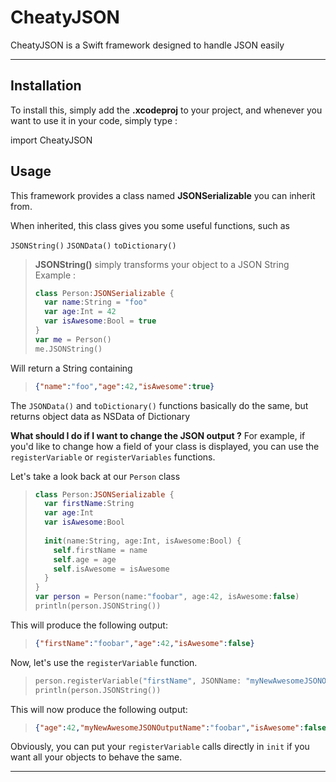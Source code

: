 CheatyJSON
===================


CheatyJSON is a Swift framework designed to handle JSON easily

----------


Installation
-------------

To install this, simply add the **.xcodeproj** to your project, and whenever you want to use it in your code, simply type :

import CheatyJSON

Usage
-------------

This framework provides a class named **JSONSerializable** you can inherit from.

When inherited, this class gives you some useful functions, such as

`JSONString()`
`JSONData()`
`toDictionary()`

> **JSONString()** simply transforms your object to a JSON String
> Example :
> ```swift
> class Person:JSONSerializable {
>   var name:String = "foo"
>   var age:Int = 42
>   var isAwesome:Bool = true
> }
> var me = Person()
> me.JSONString()

Will return a String containing
> ```json
> {"name":"foo","age":42,"isAwesome":true}

The `JSONData()` and `toDictionary()` functions basically do the same, but returns object data as NSData of Dictionary

**What should I do if I want to change the JSON output ?**
For example, if you'd like to change how a field of your class is displayed, you can use the `registerVariable` or `registerVariables` functions.

Let's take a look back at our `Person` class

> ```swift
> class Person:JSONSerializable {
>   var firstName:String
>   var age:Int
>   var isAwesome:Bool
>   
>   init(name:String, age:Int, isAwesome:Bool) {
>     self.firstName = name
>     self.age = age
>     self.isAwesome = isAwesome
>   }
> }
> var person = Person(name:"foobar", age:42, isAwesome:false)
> println(person.JSONString())

This will produce the following output:
> ```json
> {"firstName":"foobar","age":42,"isAwesome":false}

Now, let's use the `registerVariable` function.

> ```swift
> person.registerVariable("firstName", JSONName: "myNewAwesomeJSONOutputName")
> println(person.JSONString())

This will now produce the following output:
> ```json
> {"age":42,"myNewAwesomeJSONOutputName":"foobar","isAwesome":false}

Obviously, you can put your `registerVariable` calls directly in `init` if you want all your objects to behave the same.

----------

